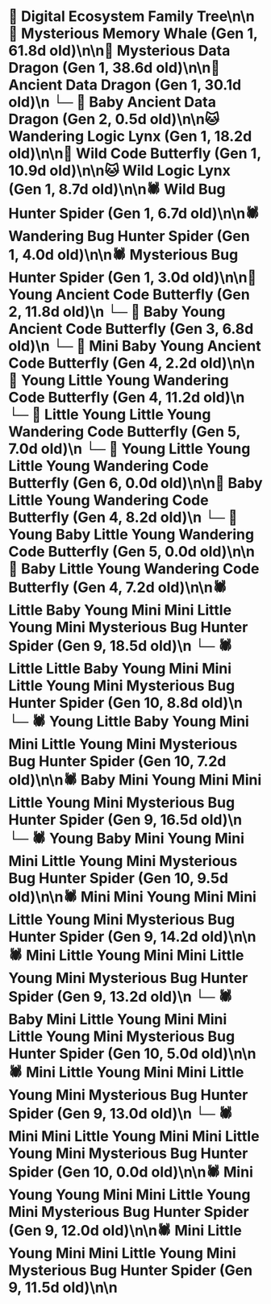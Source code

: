 # 🌳 Digital Ecosystem Family Tree\n\n🐋 Mysterious Memory Whale (Gen 1, 61.8d old)\n\n🐉 Mysterious Data Dragon (Gen 1, 38.6d old)\n\n🐉 Ancient Data Dragon (Gen 1, 30.1d old)\n  └─ 🐉 Baby Ancient Data Dragon (Gen 2, 0.5d old)\n\n🐱 Wandering Logic Lynx (Gen 1, 18.2d old)\n\n🦋 Wild Code Butterfly (Gen 1, 10.9d old)\n\n🐱 Wild Logic Lynx (Gen 1, 8.7d old)\n\n🕷️ Wild Bug Hunter Spider (Gen 1, 6.7d old)\n\n🕷️ Wandering Bug Hunter Spider (Gen 1, 4.0d old)\n\n🕷️ Mysterious Bug Hunter Spider (Gen 1, 3.0d old)\n\n🦋 Young Ancient Code Butterfly (Gen 2, 11.8d old)\n  └─ 🦋 Baby Young Ancient Code Butterfly (Gen 3, 6.8d old)\n    └─ 🦋 Mini Baby Young Ancient Code Butterfly (Gen 4, 2.2d old)\n\n🦋 Young Little Young Wandering Code Butterfly (Gen 4, 11.2d old)\n  └─ 🦋 Little Young Little Young Wandering Code Butterfly (Gen 5, 7.0d old)\n    └─ 🦋 Young Little Young Little Young Wandering Code Butterfly (Gen 6, 0.0d old)\n\n🦋 Baby Little Young Wandering Code Butterfly (Gen 4, 8.2d old)\n  └─ 🦋 Young Baby Little Young Wandering Code Butterfly (Gen 5, 0.0d old)\n\n🦋 Baby Little Young Wandering Code Butterfly (Gen 4, 7.2d old)\n\n🕷️ Little Baby Young Mini Mini Little Young Mini Mysterious Bug Hunter Spider (Gen 9, 18.5d old)\n  └─ 🕷️ Little Little Baby Young Mini Mini Little Young Mini Mysterious Bug Hunter Spider (Gen 10, 8.8d old)\n  └─ 🕷️ Young Little Baby Young Mini Mini Little Young Mini Mysterious Bug Hunter Spider (Gen 10, 7.2d old)\n\n🕷️ Baby Mini Young Mini Mini Little Young Mini Mysterious Bug Hunter Spider (Gen 9, 16.5d old)\n  └─ 🕷️ Young Baby Mini Young Mini Mini Little Young Mini Mysterious Bug Hunter Spider (Gen 10, 9.5d old)\n\n🕷️ Mini Mini Young Mini Mini Little Young Mini Mysterious Bug Hunter Spider (Gen 9, 14.2d old)\n\n🕷️ Mini Little Young Mini Mini Little Young Mini Mysterious Bug Hunter Spider (Gen 9, 13.2d old)\n  └─ 🕷️ Baby Mini Little Young Mini Mini Little Young Mini Mysterious Bug Hunter Spider (Gen 10, 5.0d old)\n\n🕷️ Mini Little Young Mini Mini Little Young Mini Mysterious Bug Hunter Spider (Gen 9, 13.0d old)\n  └─ 🕷️ Mini Mini Little Young Mini Mini Little Young Mini Mysterious Bug Hunter Spider (Gen 10, 0.0d old)\n\n🕷️ Mini Young Young Mini Mini Little Young Mini Mysterious Bug Hunter Spider (Gen 9, 12.0d old)\n\n🕷️ Mini Little Young Mini Mini Little Young Mini Mysterious Bug Hunter Spider (Gen 9, 11.5d old)\n\n